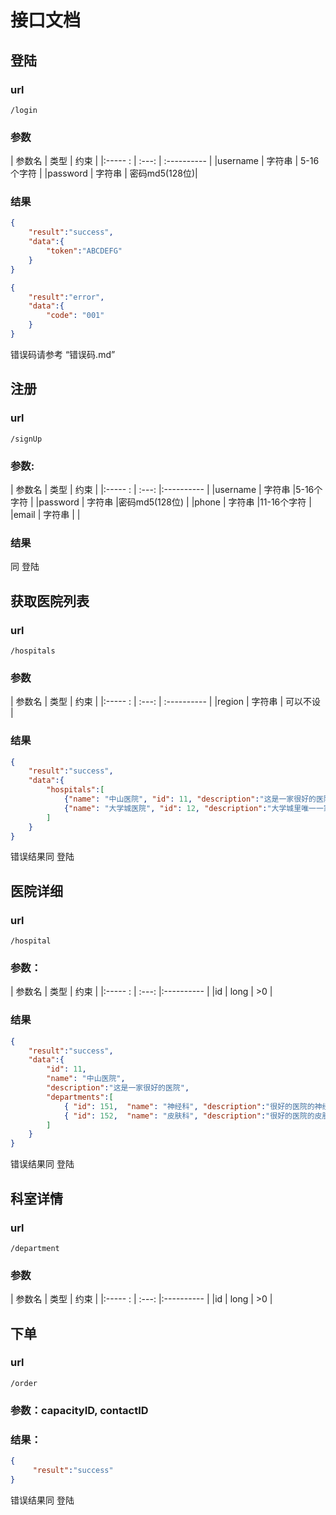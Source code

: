 # 接口文档
## 登陆
### url
`/login`
### 参数
|   参数名  |    类型    |   约束       |
|:----- :  |   :---:   | :----------  |
|username  |   字符串   | 5-16个字符    |
|password  |   字符串   | 密码md5(128位)|

### 结果
```json
{
    "result":"success",
    "data":{
        "token":"ABCDEFG"
    }
}
```

```json
{
    "result":"error",
    "data":{
        "code": "001"
    }
}
```
错误码请参考 “错误码.md”

## 注册
### url
 `/signUp`
### 参数:
|   参数名  |    类型    |   约束       |
|:----- :  |   :---:   |:----------  |
|username  |   字符串   |5-16个字符     |
|password  |   字符串   |密码md5(128位) |
|phone     |   字符串   |11-16个字符    |
|email     |   字符串   |              |
### 结果
同 登陆

## 获取医院列表
### url
 `/hospitals`
### 参数
|   参数名  |    类型    |   约束       |
|:----- :  |   :---:   | :----------  |
|region    |   字符串   | 可以不设      |
### 结果

```json
{
    "result":"success",
    "data":{
        "hospitals":[
            {"name": "中山医院", "id": 11, "description":"这是一家很好的医院"},
            {"name": "大学城医院", "id": 12, "description":"大学城里唯一一家"}
        ]
    }
}
```
错误结果同 登陆

## 医院详细
### url
 `/hospital`
### 参数：
|   参数名  |    类型    |   约束       |
|:----- :  |   :---:   |:----------  |
|id        |   long    |  >0         |

### 结果

```json
{
    "result":"success",
    "data":{
        "id": 11,
        "name": "中山医院",
        "description":"这是一家很好的医院",
        "departments":[
            { "id": 151,  "name": "神经科", "description":"很好的医院的神经科"},
            { "id": 152,  "name": "皮肤科", "description":"很好的医院的皮肤科"}
        ]
    }
}
```
错误结果同 登陆

## 科室详情
### url
 `/department`
### 参数
|   参数名  |    类型    |   约束       |
|:----- :  |   :---:   |:----------  |
|id        |   long    |  >0         |


## 下单
### url
`/order`
### 参数：capacityID, contactID
### 结果：
```json
{
     "result":"success"
}
```
错误结果同 登陆

